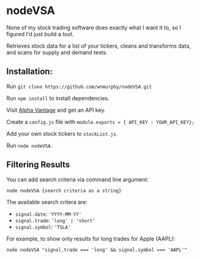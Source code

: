 # nodeVSA

None of my stock trading software does exactly what I want it to, so I figured I'd just build a tool.

Retrieves stock data for a list of your tickers, cleans and transforms data, and scans for supply and demand tests.


## Installation:

Run `git clone https://github.com/wnmurphy/nodeVSA.git`

Run `npm install` to install dependencies.

Visit [Alpha Vantage](https://www.alphavantage.co/support/#api-key) and get an API key.

Create a `config.js` file with `module.exports = { API_KEY : YOUR_API_KEY};`

Add your own stock tickers to `stockList.js`.

Run `node nodeVSA`.

## Filtering Results

You can add search criteria via command line argument:

  `node nodeVSA {search criteria as a string}`

The available search critera are:

- `signal.date`: `'YYYY-MM-YY'`
- `signal.trade`: `'long' | 'short'`
- `signal.symbol`: `'TSLA'`

For example, to show only results for long trades for Apple (AAPL):

  `node nodeVSA "signal.trade === 'long' && signal.symbol === 'AAPL'"`
